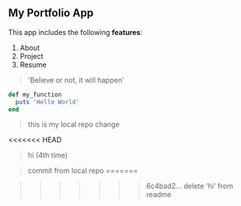 ## My Portfolio App

This app includes the following **features**:   
1. About
2. Project
3. Resume

> 'Believe or not, it will happen'

```ruby
def my_function
  puts 'Hello World'
end
```

>this is my local repo change

<<<<<<< HEAD
> hi (4th time)

>commit from local repo
=======

>>>>>>> 6c4bad2... delete 'hi' from readme
